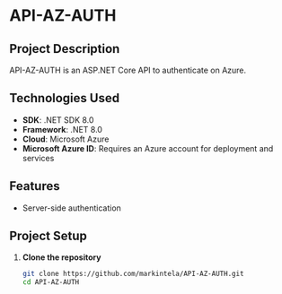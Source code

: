 
# API-AZ-AUTH

## Project Description

 API-AZ-AUTH is an ASP.NET Core API to authenticate on Azure.

## Technologies Used

- **SDK**: .NET SDK 8.0
- **Framework**: .NET 8.0
- **Cloud**: Microsoft Azure
- **Microsoft Azure ID**: Requires an Azure account for deployment and services

## Features

- Server-side authentication

## Project Setup

1. **Clone the repository**
   ```bash
   git clone https://github.com/markintela/API-AZ-AUTH.git
   cd API-AZ-AUTH
